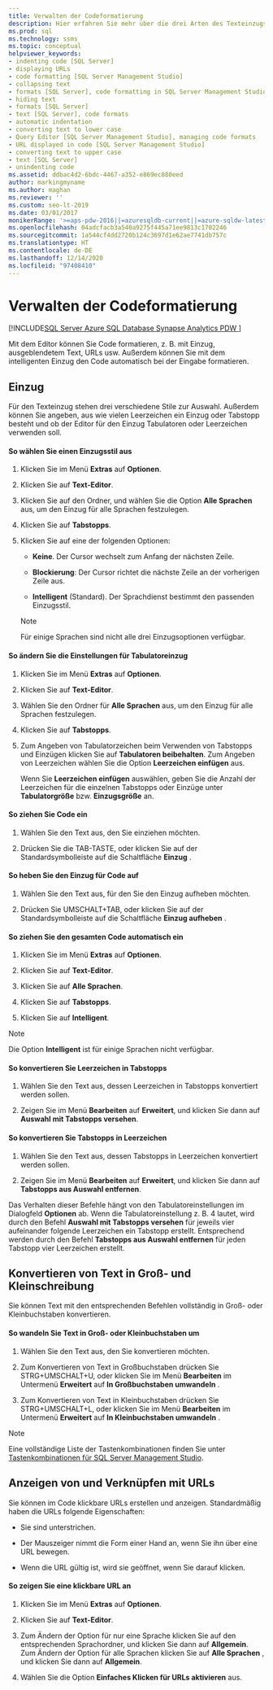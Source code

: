 ```yaml
---
title: Verwalten der Codeformatierung
description: Hier erfahren Sie mehr über die drei Arten des Texteinzugs und deren Verwendung sowie das Erstellen klickbarer URLs.
ms.prod: sql
ms.technology: ssms
ms.topic: conceptual
helpviewer_keywords:
- indenting code [SQL Server]
- displaying URLs
- code formatting [SQL Server Management Studio]
- collapsing text
- formats [SQL Server], code formatting in SQL Server Management Studio
- hiding text
- formats [SQL Server]
- text [SQL Server], code formats
- automatic indentation
- converting text to lower case
- Query Editor [SQL Server Management Studio], managing code formats
- URL displayed in code [SQL Server Management Studio]
- converting text to upper case
- text [SQL Server]
- unindenting code
ms.assetid: ddbac4d2-6bdc-4467-a352-e869ec880eed
author: markingmyname
ms.author: maghan
ms.reviewer: ''
ms.custom: seo-lt-2019
ms.date: 03/01/2017
monikerRange: '>=aps-pdw-2016||=azuresqldb-current||=azure-sqldw-latest||>=sql-server-2016||>=sql-server-linux-2017||=azuresqldb-mi-current'
ms.openlocfilehash: 04adcfacb3a540a9275f445a71ee9813c1702246
ms.sourcegitcommit: 1a544cf4dd2720b124c3697d1e62ae7741db757c
ms.translationtype: HT
ms.contentlocale: de-DE
ms.lasthandoff: 12/14/2020
ms.locfileid: "97408410"
---
```

# <a name="manage-code-formatting"></a>Verwalten der Codeformatierung

[!INCLUDE[SQL Server Azure SQL Database Synapse Analytics PDW ](../../includes/applies-to-version/sql-asdb-asdbmi-asa-pdw.md)]

Mit dem Editor können Sie Code formatieren, z. B. mit Einzug, ausgeblendetem Text, URLs usw. Außerdem können Sie mit dem intelligenten Einzug den Code automatisch bei der Eingabe formatieren.  
  
## <a name="indenting"></a>Einzug  
 Für den Texteinzug stehen drei verschiedene Stile zur Auswahl. Außerdem können Sie angeben, aus wie vielen Leerzeichen ein Einzug oder Tabstopp besteht und ob der Editor für den Einzug Tabulatoren oder Leerzeichen verwenden soll.  
  
#### <a name="to-choose-an-indenting-style"></a>So wählen Sie einen Einzugsstil aus  
  
1.  Klicken Sie im Menü **Extras** auf **Optionen**.  
  
2.  Klicken Sie auf **Text-Editor**.  
  
3.  Klicken Sie auf den Ordner, und wählen Sie die Option **Alle Sprachen** aus, um den Einzug für alle Sprachen festzulegen.  
  
4.  Klicken Sie auf **Tabstopps**.  
  
5.  Klicken Sie auf eine der folgenden Optionen:  
  
    -   **Keine**. Der Cursor wechselt zum Anfang der nächsten Zeile.  
  
    -   **Blockierung**: Der Cursor richtet die nächste Zeile an der vorherigen Zeile aus.  
  
    -   **Intelligent** (Standard). Der Sprachdienst bestimmt den passenden Einzugsstil.  
  
    > [!NOTE]  
    >  Für einige Sprachen sind nicht alle drei Einzugsoptionen verfügbar.  
  
#### <a name="to-change-indent-tab-settings"></a>So ändern Sie die Einstellungen für Tabulatoreinzug  
  
1.  Klicken Sie im Menü **Extras** auf **Optionen**.  
  
2.  Klicken Sie auf **Text-Editor**.  
  
3.  Wählen Sie den Ordner für **Alle Sprachen** aus, um den Einzug für alle Sprachen festzulegen.  
  
4.  Klicken Sie auf **Tabstopps**.  
  
5.  Zum Angeben von Tabulatorzeichen beim Verwenden von Tabstopps und Einzügen klicken Sie auf **Tabulatoren beibehalten**. Zum Angeben von Leerzeichen wählen Sie die Option **Leerzeichen einfügen** aus.  
  
     Wenn Sie **Leerzeichen einfügen** auswählen, geben Sie die Anzahl der Leerzeichen für die einzelnen Tabstopps oder Einzüge unter **Tabulatorgröße** bzw. **Einzugsgröße** an.  
  
#### <a name="to-indent-code"></a>So ziehen Sie Code ein  
  
1.  Wählen Sie den Text aus, den Sie einziehen möchten.  
  
2.  Drücken Sie die TAB-TASTE, oder klicken Sie auf der Standardsymbolleiste auf die Schaltfläche **Einzug** .  
  
#### <a name="to-unindent-code"></a>So heben Sie den Einzug für Code auf  
  
1.  Wählen Sie den Text aus, für den Sie den Einzug aufheben möchten.  
  
2.  Drücken Sie UMSCHALT+TAB, oder klicken Sie auf der Standardsymbolleiste auf die Schaltfläche **Einzug aufheben** .  
  
#### <a name="to-automatically-indent-all-of-your-code"></a>So ziehen Sie den gesamten Code automatisch ein  
  
1.  Klicken Sie im Menü **Extras** auf **Optionen**.  
  
2.  Klicken Sie auf **Text-Editor**.  
  
3.  Klicken Sie auf **Alle Sprachen**.  
  
4.  Klicken Sie auf **Tabstopps**.  
  
5.  Klicken Sie auf **Intelligent**.  
  
> [!NOTE]  
>  Die Option **Intelligent** ist für einige Sprachen nicht verfügbar.  
  
#### <a name="to-convert-white-space-to-tabs"></a>So konvertieren Sie Leerzeichen in Tabstopps  
  
1.  Wählen Sie den Text aus, dessen Leerzeichen in Tabstopps konvertiert werden sollen.  
  
2.  Zeigen Sie im Menü **Bearbeiten** auf **Erweitert**, und klicken Sie dann auf **Auswahl mit Tabstopps versehen**.  
  
#### <a name="to-convert-tabs-to-spaces"></a>So konvertieren Sie Tabstopps in Leerzeichen  
  
1.  Wählen Sie den Text aus, dessen Tabstopps in Leerzeichen konvertiert werden sollen.  
  
2.  Zeigen Sie im Menü **Bearbeiten** auf **Erweitert**, und klicken Sie dann auf **Tabstopps aus Auswahl entfernen**.  
  
 Das Verhalten dieser Befehle hängt von den Tabulatoreinstellungen im Dialogfeld **Optionen** ab. Wenn die Tabulatoreinstellung z. B. 4 lautet, wird durch den Befehl **Auswahl mit Tabstopps versehen** für jeweils vier aufeinander folgende Leerzeichen ein Tabstopp erstellt. Entsprechend werden durch den Befehl **Tabstopps aus Auswahl entfernen** für jeden Tabstopp vier Leerzeichen erstellt.  
  
## <a name="converting-text-to-upper-and-lower-case"></a>Konvertieren von Text in Groß- und Kleinschreibung  
 Sie können Text mit den entsprechenden Befehlen vollständig in Groß- oder Kleinbuchstaben konvertieren.  
  
#### <a name="to-switch-text-to-upper-or-lower-case"></a>So wandeln Sie Text in Groß- oder Kleinbuchstaben um  
  
1.  Wählen Sie den Text aus, den Sie konvertieren möchten.  
  
2.  Zum Konvertieren von Text in Großbuchstaben drücken Sie STRG+UMSCHALT+U, oder klicken Sie im Menü **Bearbeiten** im Untermenü **Erweitert** auf **In Großbuchstaben umwandeln** .  
  
3.  Zum Konvertieren von Text in Kleinbuchstaben drücken Sie STRG+UMSCHALT+L, oder klicken Sie im Menü **Bearbeiten** im Untermenü **Erweitert** auf **In Kleinbuchstaben umwandeln** .  
  
> [!NOTE]  
>  Eine vollständige Liste der Tastenkombinationen finden Sie unter [Tastenkombinationen für SQL Server Management Studio](../../ssms/sql-server-management-studio-keyboard-shortcuts.md).  
  
## <a name="displaying-and-linking-to-urls"></a>Anzeigen von und Verknüpfen mit URLs  
 Sie können im Code klickbare URLs erstellen und anzeigen. Standardmäßig haben die URLs folgende Eigenschaften:  
  
-   Sie sind unterstrichen.  
  
-   Der Mauszeiger nimmt die Form einer Hand an, wenn Sie ihn über eine URL bewegen.  
  
-   Wenn die URL gültig ist, wird sie geöffnet, wenn Sie darauf klicken.  
  
#### <a name="to-display-a-clickable-url"></a>So zeigen Sie eine klickbare URL an  
  
1.  Klicken Sie im Menü **Extras** auf **Optionen**.  
  
2.  Klicken Sie auf **Text-Editor**.  
  
3.  Zum Ändern der Option für nur eine Sprache klicken Sie auf den entsprechenden Sprachordner, und klicken Sie dann auf **Allgemein**. Zum Ändern der Option für alle Sprachen klicken Sie auf **Alle Sprachen** , und klicken Sie dann auf **Allgemein**.  
  
4.  Wählen Sie die Option **Einfaches Klicken für URLs aktivieren** aus.  
  
  
